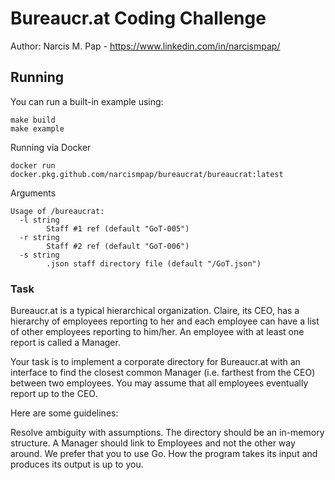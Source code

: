 # Bureaucr.at Coding Challenge
Author: Narcis M. Pap - https://www.linkedin.com/in/narcismpap/

## Running
You can run a built-in example using:

```
make build
make example
```

Running via Docker
```
docker run docker.pkg.github.com/narcismpap/bureaucrat/bureaucrat:latest
```

Arguments
```
Usage of /bureaucrat:
  -l string
        Staff #1 ref (default "GoT-005")
  -r string
        Staff #2 ref (default "GoT-006")
  -s string
        .json staff directory file (default "/GoT.json")
```

### Task
Bureaucr.at is a typical hierarchical organization. Claire, its CEO, has a hierarchy of employees reporting to her and each employee can have a list of other employees reporting to him/her. An employee with at least one report is called a Manager.

Your task is to implement a corporate directory for Bureaucr.at with an interface to find the closest common Manager (i.e. farthest from the CEO) between two employees. You may assume that all employees eventually report up to the CEO.

Here are some guidelines:

Resolve ambiguity with assumptions.
The directory should be an in-memory structure.
A Manager should link to Employees and not the other way around.
We prefer that you to use Go.
How the program takes its input and produces its output is up to you.
